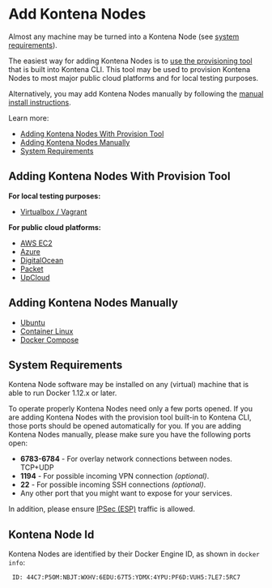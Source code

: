 # Add Kontena Nodes

Almost any machine may be turned into a Kontena Node (see [system requirements](#system-requirements)).

The easiest way for adding Kontena Nodes is to [use the provisioning tool](#adding-kontena-nodes-with-provision-tool) that is built into Kontena CLI. This tool may be used to provision Kontena Nodes to most major public cloud platforms and for local testing purposes.

Alternatively, you may add Kontena Nodes manually by following the [manual install instructions](#adding-kontena-nodes-manually).

Learn more:

* [Adding Kontena Nodes With Provision Tool](#adding-kontena-nodes-with-provision-tool)
* [Adding Kontena Nodes Manually](#adding-kontena-nodes-manually)
* [System Requirements](#system-requirements)

## Adding Kontena Nodes With Provision Tool

**For local testing purposes:**

* [Virtualbox / Vagrant](vagrant.md)

**For public cloud platforms:**

* [AWS EC2](aws-ec2.md)
* [Azure](azure.md)
* [DigitalOcean](digitalocean.md)
* [Packet](packet.md)
* [UpCloud](upcloud.md)

## Adding Kontena Nodes Manually

* [Ubuntu](ubuntu.md)
* [Container Linux](container-linux.md)
* [Docker Compose](docker-compose.md)

## System Requirements

Kontena Node software may be installed on any (virtual) machine that is able to run Docker 1.12.x or later.

To operate properly Kontena Nodes need only a few ports opened. If you are adding Kontena Nodes with the provision tool built-in to Kontena CLI, those ports should be opened automatically for you. If you are adding Kontena Nodes manually, please make sure you have the following ports open:

* **6783-6784** - For overlay network connections between nodes. TCP+UDP
* **1194** - For possible incoming VPN connection _(optional)_.
* **22** - For possible incoming SSH connections _(optional)_.
* Any other port that you might want to expose for your services.

In addition, please ensure [IPSec (ESP)](https://tools.ietf.org/html/rfc2406) traffic is allowed.

## Kontena Node Id

Kontena Nodes are identified by their Docker Engine ID, as shown in `docker info`:

```
 ID: 44C7:P5OM:NBJT:WXHV:6EDU:67T5:YDMX:4YPU:PF6D:VUH5:7LE7:5RC7
```
